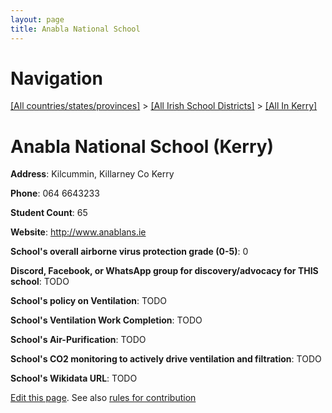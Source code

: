 ```yaml
---
layout: page
title: Anabla National School
---
```

# Navigation

[[All countries/states/provinces]](../../..) > [[All Irish School Districts]](../..) > [[All In Kerry]](..)

# Anabla National School (Kerry)

**Address**: Kilcummin, Killarney Co Kerry

**Phone**: 064 6643233

**Student Count**: 65

**Website**: <http://www.anablans.ie>

**School's overall airborne virus protection grade (0-5)**: 0

**Discord, Facebook, or WhatsApp group for discovery/advocacy for THIS school**: TODO

**School's policy on Ventilation**: TODO

**School's Ventilation Work Completion**: TODO

**School's Air-Purification**: TODO

**School's CO2 monitoring to actively drive ventilation and filtration**: TODO

**School's Wikidata URL**: TODO


[Edit this page](https://github.com/ventilate-schools/Ireland/edit/main/./Kerry/Anabla_National_School.md). See also [rules for contribution](../../../contribution-rules/)